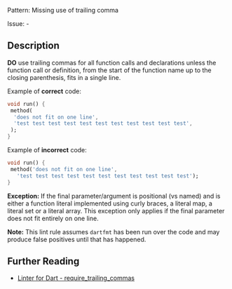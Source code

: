 Pattern: Missing use of trailing comma

Issue: -

## Description

**DO** use trailing commas for all function calls and declarations unless the
function call or definition, from the start of the function name up to the
closing parenthesis, fits in a single line.

Example of **correct** code:

```dart
void run() {
 method(
  'does not fit on one line',
  'test test test test test test test test test test test',
 );
}
```

Example of **incorrect** code:

```dart
void run() {
 method('does not fit on one line',
   'test test test test test test test test test test test');
}
```

**Exception:** If the final parameter/argument is positional (vs named) and is
either a function literal implemented using curly braces, a literal map, a
literal set or a literal array. This exception only applies if the final
parameter does not fit entirely on one line.

**Note:** This lint rule assumes `dartfmt` has been run over the code and may
produce false positives until that has happened.

## Further Reading

* [Linter for Dart - require_trailing_commas](https://dart-lang.github.io/linter/lints/require_trailing_commas.html)